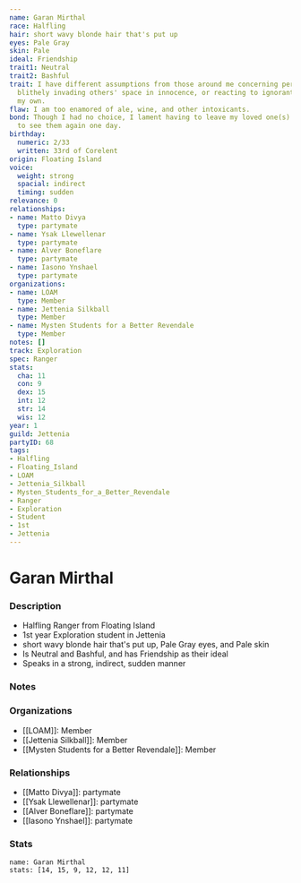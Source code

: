 ```yaml
---
name: Garan Mirthal
race: Halfling
hair: short wavy blonde hair that's put up
eyes: Pale Gray
skin: Pale
ideal: Friendship
trait1: Neutral
trait2: Bashful
trait: I have different assumptions from those around me concerning personal space,
  blithely invading others' space in innocence, or reacting to ignorant invasion of
  my own.
flaw: I am too enamored of ale, wine, and other intoxicants.
bond: Though I had no choice, I lament having to leave my loved one(s) behind. I hope
  to see them again one day.
birthday:
  numeric: 2/33
  written: 33rd of Corelent
origin: Floating Island
voice:
  weight: strong
  spacial: indirect
  timing: sudden
relevance: 0
relationships:
- name: Matto Divya
  type: partymate
- name: Ysak Llewellenar
  type: partymate
- name: Alver Boneflare
  type: partymate
- name: Iasono Ynshael
  type: partymate
organizations:
- name: LOAM
  type: Member
- name: Jettenia Silkball
  type: Member
- name: Mysten Students for a Better Revendale
  type: Member
notes: []
track: Exploration
spec: Ranger
stats:
  cha: 11
  con: 9
  dex: 15
  int: 12
  str: 14
  wis: 12
year: 1
guild: Jettenia
partyID: 68
tags:
- Halfling
- Floating_Island
- LOAM
- Jettenia_Silkball
- Mysten_Students_for_a_Better_Revendale
- Ranger
- Exploration
- Student
- 1st
- Jettenia
---
```

# Garan Mirthal
### Description
- Halfling Ranger from Floating Island
- 1st year Exploration student in Jettenia
- short wavy blonde hair that's put up, Pale Gray eyes, and Pale skin
- Is Neutral and Bashful, and has Friendship as their ideal
- Speaks in a strong, indirect, sudden manner

### Notes

### Organizations
- [[LOAM]]: Member
- [[Jettenia Silkball]]: Member
- [[Mysten Students for a Better Revendale]]: Member

### Relationships
- [[Matto Divya]]: partymate
- [[Ysak Llewellenar]]: partymate
- [[Alver Boneflare]]: partymate
- [[Iasono Ynshael]]: partymate

### Stats
```statblock
name: Garan Mirthal
stats: [14, 15, 9, 12, 12, 11]
```